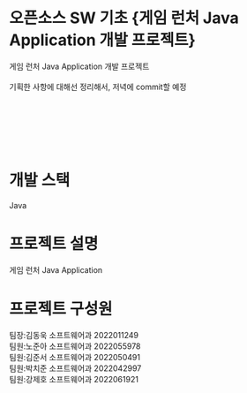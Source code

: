 # 오픈소스 SW 기초 {게임 런처 Java Application 개발 프로젝트}
게임 런처 Java Application 개발 프로젝트
</br>
</br>
기획한 사항에 대해선 정리해서, 저녁에 commit할 예정

</br></br></br></br></br>
# 개발 스택
Java
</br>

# 프로젝트 설명
게임 런처 Java Application
</br>

# 프로젝트 구성원
팀장:김동욱 소프트웨어과 2022011249</br>
팀원:노준아 소프트웨어과 2022055978</br>
팀원:김준서 소프트웨어과 2022050491</br>
팀원:박치준 소프트웨어과 2022042997</br>
팀원:강제호 소프트웨어과 2022061921</br>


